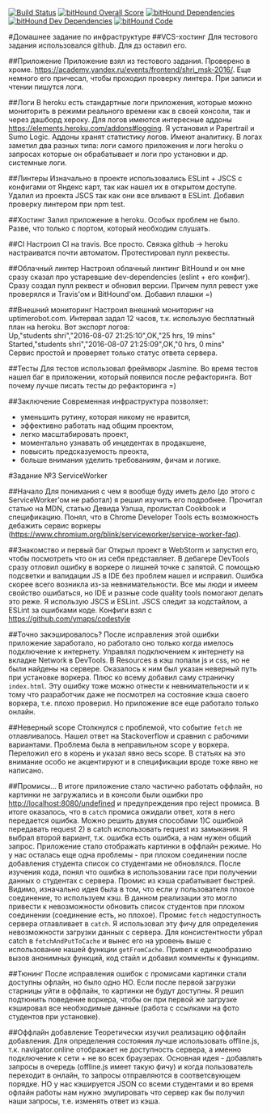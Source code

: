 [![Build Status](https://travis-ci.org/vchagaev/shri-task3-serviceworker.svg?branch=master)](https://travis-ci.org/vchagaev/shri-task3-serviceworker)
[![bitHound Overall Score](https://www.bithound.io/github/vchagaev/shri-task3-serviceworker/badges/score.svg)](https://www.bithound.io/github/vchagaev/shri-task3-serviceworker)
[![bitHound Dependencies](https://www.bithound.io/github/vchagaev/shri-task3-serviceworker/badges/dependencies.svg)](https://www.bithound.io/github/vchagaev/shri-task3-serviceworker/master/dependencies/npm)
[![bitHound Dev Dependencies](https://www.bithound.io/github/vchagaev/shri-task3-serviceworker/badges/devDependencies.svg)](https://www.bithound.io/github/vchagaev/shri-task3-serviceworker/master/dependencies/npm)
[![bitHound Code](https://www.bithound.io/github/vchagaev/shri-task3-serviceworker/badges/code.svg)](https://www.bithound.io/github/vchagaev/shri-task3-serviceworker)

#Домашнее задание по инфраструктуре
##VCS-хостинг
Для тестового задания использовался github. Для дз оставил его.

##Приложение
Приложение взял из тестового задания. Проверено в хроме. https://academy.yandex.ru/events/frontend/shri_msk-2016/.
Еще немного его причесал, чтобы проходил проверку линтера. При записи и чтении пишутся логи.

##Логи
В heroku есть стандартные логи приложения, которые можно мониторить в режими реального времени как в своей консоли, так и
через дашборд хероку. Для логов имеются интересные аддоны https://elements.heroku.com/addons#logging. Я установил и Papertrail и Sumo Logic.
Аддоны хранят статистику логов. Имеют аналитику. В логах заметил два разных типа: логи самого приложения и логи heroku о 
запросах которые он обрабатывает и логи про установки и др. системные логи.

##Линтеры
Изначально в проекте использовались ESLint + JSCS с конфигами от Яндекс карт, так как нашел их в открытом доступе.
Удалил из проекта JSCS так как они все вливают в ESLint. Добавил проверку линтером при npm test.

##Хостинг
Залил приложение в heroku. Особых проблем не было. Разве, что только с портом, который необходим слушать.

##CI
Настроил CI на travis. Все просто. Связка github -> heroku настраиватся почти автоматом. Протестировал пулл реквесты.

##Облачный линтер
Настроил облачный линтинг BitHound и он мне сразу сказал про устаревшие dev-dependencies (eslint + его конфиг).
Сразу создал пулл реквест и обновил версии. Причем пулл ревест уже проверялся и Travis'ом и BitHound'ом. 
Добавил плашки =)

##Внешний мониторинг
Настроил внешний мониторинг на uptimerobot.com. Интервал задал 12 часов, т.к. использую бесплатный план на heroku.
Вот экспорт логов: <br>
Up,"students shri","2016-08-07 21:25:10",OK,"25 hrs, 19 mins"
Started,"students shri","2016-08-07 21:25:09",OK,"0 hrs, 0 mins"<br>
Сервис простой и проверяет только статус ответа сервера.

##Тесты
Для тестов использовал фреймворк Jasmine. Во время тестов нашел баг в приложении, который появился после рефакторинга.
Вот почему лучше писать тесты до рефакторинга =)

##Заключение
Современная инфраструктура позволяет:
* уменьшить рутину, которая никому не нравится,
* эффективно работать над общим проектом,
* легко масштабировать проект,
* моментально узнавать об инцедентах в продакшене,
* повысить предсказуемость преокта,
* больше внимания уделить требованиям, фичам и логике.

#Задание №3 ServiceWorker

##Начало
Для понимания с чем я вообще буду иметь дело (до этого с ServiceWorker’ом не работал) я решил изучить его подробнее. Прочитал статью на MDN, статью Девида Уэлша, пролистал Cookbook и спецификацию.
Понял, что в Chrome Developer Tools есть возможность дебажить сервис воркеры (https://www.chromium.org/blink/serviceworker/service-worker-faq).

##Знакомство и первый баг
Открыл проект в WebStorm и запустил его, чтобы посмотреть что он из себя представляет. В дебагере DevTools сразу отловил ошибку в воркере о лишней точке с запятой. С помощью подсветки и валидации JS в IDE без проблем нашел и исправил. Ошибка скорее всего возникла из-за невнимательности. Все мы люди и имеем свойство ошибаться, но IDE и разные code quality tools помогают делать это реже. Я использую JSCS и ESLint. JSCS следит за кодстайлом, а ESLint за ошибками коде. Конфиги взял с https://github.com/ymaps/codestyle

##Точно закэшировалось?
После исправления этой ошибки приложение заработало, но работало оно только когда имелось подключение к интернету. Управлял подключением к интернету на вкладке Network в DevTools. В Resources в кэш попали js и css, но не были найдены на сервере. Оказалось к ним был указан неверный путь при установке воркера. Плюс ко всему добавил саму страничку `index.html`. Эту ошибку тоже можно отнести к невнимательности и к тому что разработчик даже не посмотрел на состояние кэша своего воркера, т.е. плохо проверил. Но приложение все еще работало только онлайн.

##Неверный scope
Столкнулся с проблемой, что событие `fetch` не отлавливалось. Нашел ответ на Stackoverflow и сравнил с рабочими вариантами. Проблема была в неправильном scope у воркера. Переложил его в корень и указал явно весь scope. В статьях на это внимание особо не акцентируют и в спецификации вроде тоже явно не написано.

##Промисы...
В итоге приложение стало частично работать оффлайн, но картинки не загружались и в консоли были ошибки про <http://localhost:8080/undefined> и предупреждения про reject промиса. В итоге оказалось, что в `catch` промиса ожидали ответ, хотя в него передается ошибка. Можно решить двумя способами 1)С ошибкой передавать request  2) в catch использовать request из замыкания. Я выбрал второй вариант, т.к. ошибка есть ошибка, а нам нужен общий запрос.
Приложение стало отображать картинки в оффлайн режиме. Но у нас осталась еще одна проблемы - при плохом соединении после добавления студента список со студентами не обновлялся. После изучения кода, понял что ошибка в использовании race при получении данных о студентах с сервера. Промис из кэша срабатывает быстрей. Видимо, изначально идея была в том, что если у пользователя плохое соединение, то используем кэш. В данном реализации это могло привести к невозможности обновить список студентов при плохом соединении (соединение есть, но плохое). Промис `fetch` недоступность сервера отлавливает в `catch`. Я использовал эту фичу для определения невозможности загрузки данных с сервера. Для консистентности  убрал catch в `fetchAndPutToCache` и вынес его на уровень выше с использование нашей функции `getFromCache`. Привел к единообразию вызов анонимных функций, код стайл и добавил комменты к функциям.

##Тюнинг
После исправления ошибок с промисами картинки стали доступны офлайн, но было одно НО. Если после первой загрузки старницы уйти в оффлайн, то картинки не будут доступны. Я решил подтюнить поведение воркера, чтобы он при первой же загрузке кэшировал все необходимые данные (работа с ссылками на фото студентов при установке).

##Оффлайн добавление
Теоретически изучил реализацию оффлайн добавления. Для определения состояния лучше использовать offline.js, т.к. navigator.online отображает не доступность сервера, а именно подключение к сети + не во всех браузерах. Основная идея - добавлять запросы в очередь (offline.js имеет такую фичу) и когда пользователь переходит в онлайн, то запросы отправляются в соответсвующем порядке. НО у нас кэшируется JSON со всеми студентами и во время офлайн работы нам нужно эмулировать что сервер как бы получил наши запросы, т.е. изменять ответ из кэша.